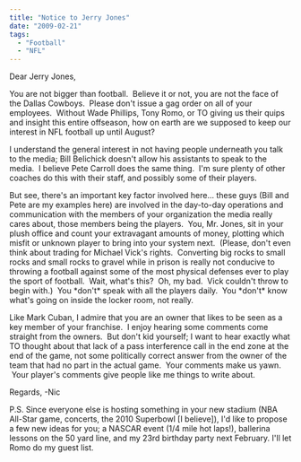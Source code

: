 ```yaml
---
title: "Notice to Jerry Jones"
date: "2009-02-21"
tags:
  - "Football"
  - "NFL"
---
```


Dear Jerry Jones,

You are not bigger than football.  Believe it or not, you are not the face of the Dallas Cowboys.  Please don't issue a gag order on all of your employees.  Without Wade Phillips, Tony Romo, or TO giving us their quips and insight this entire offseason, how on earth are we supposed to keep our interest in NFL football up until August?

I understand the general interest in not having people underneath you talk to the media; Bill Belichick doesn't allow his assistants to speak to the media.  I believe Pete Carroll does the same thing.  I'm sure plenty of other coaches do this with their staff, and possibly some of their players.

But see, there's an important key factor involved here... these guys (Bill and Pete are my examples here) are involved in the day-to-day operations and communication with the members of your organization the media really cares about, those members being the players.  You, Mr. Jones, sit in your plush office and count your extravagant amounts of money, plotting which misfit or unknown player to bring into your system next.  (Please, don't even think about trading for Michael Vick's rights.  Converting big rocks to small rocks and small rocks to gravel while in prison is really not conducive to throwing a football against some of the most physical defenses ever to play the sport of football.  Wait, what's this?  Oh, my bad.  Vick couldn't throw to begin with.)  You \*don't\* speak with all the players daily.  You \*don't\* know what's going on inside the locker room, not really.

Like Mark Cuban, I admire that you are an owner that likes to be seen as a key member of your franchise.  I enjoy hearing some comments come straight from the owners.  But don't kid yourself; I want to hear exactly what TO thought about that lack of a pass interference call in the end zone at the end of the game, not some politically correct answer from the owner of the team that had no part in the actual game.  Your comments make us yawn.  Your player's comments give people like me things to write about.

Regards, -Nic

P.S. Since everyone else is hosting something in your new stadium (NBA All-Star game, concerts, the 2010 Superbowl \[I believe\]), I'd like to propose a few new ideas for you; a NASCAR event (1/4 mile hot laps!), ballerina lessons on the 50 yard line, and my 23rd birthday party next February. I'll let Romo do my guest list.
